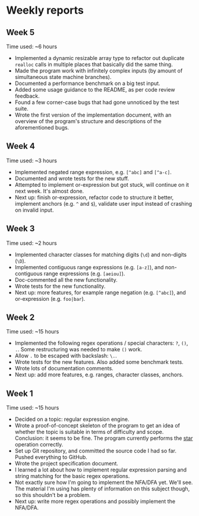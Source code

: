 # Weekly reports

## Week 5

Time used: ~6 hours

- Implemented a dynamic resizable array type to refactor out duplicate
  `realloc` calls in multiple places that basically did the same thing.
- Made the program work with infinitely complex inputs (by amount of
  simultaneous state machine branches).
- Documented a performance benchmark on a big test input.
- Added some usage guidance to the README, as per code review feedback.
- Found a few corner-case bugs that had gone unnoticed by the test suite.
- Wrote the first version of the implementation document, with an overview
  of the program's structure and descriptions of the aforementioned bugs.

## Week 4

Time used: ~3 hours

- Implemented negated range expression, e.g. `[^abc]` and `[^a-c]`.
- Documented and wrote tests for the new stuff.
- Attempted to implement or-expression but got stuck, will continue on
  it next week. It's almost done.
- Next up: finish or-expression, refactor code to structure it better,
  implement anchors (e.g. `^` and `$`), validate user input instead of
  crashing on invalid input.

## Week 3

Time used: ~2 hours

- Implemented character classes for matching digits (`\d`) and
  non-digits (`\D`).
- Implemented contiguous range expressions (e.g. `[a-z]`), and
  non-contiguous range expressions (e.g. `[aeiou]`).
- Doc-commented all the new functionality.
- Wrote tests for the new functionality.
- Next up: more features, for example range negation (e.g. `[^abc]`),
  and or-expression (e.g. `foo|bar`).

## Week 2

Time used: ~15 hours

- Implemented the following regex operations / special characters:
  `?`, `()`, `.`. Some restructuring was needed to make `()` work.
- Allow `.` to be escaped with backslash: `\.`.
- Wrote tests for the new features. Also added some benchmark tests.
- Wrote lots of documentation comments.
- Next up: add more features, e.g. ranges, character classes, anchors.

## Week 1

Time used: ~15 hours

- Decided on a topic: regular expression engine.
- Wrote a proof-of-concept skeleton of the program to get an idea of
  whether the topic is suitable in terms of difficulty and scope.
  Conclusion: it seems to be fine. The program currently performs the
  [star][1] operation correctly.
- Set up Git repository, and committed the source code I had so far.
  Pushed everything to GitHub.
- Wrote the project specification document.
- I learned a lot about how to implement regular expression parsing and
  string matching for the basic regex operations.
- Not exactly sure how I'm going to implement the NFA/DFA yet. We'll
  see. The material I'm using has plenty of information on this subject
  though, so this shouldn't be a problem.
- Next up: write more regex operations and possibly implement the
  NFA/DFA.

[1]: https://en.wikipedia.org/wiki/Kleene_star
